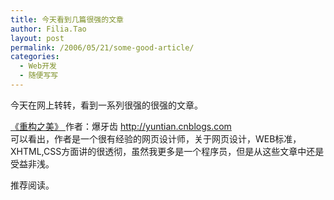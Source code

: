 ```yaml
---
title: 今天看到几篇很强的文章
author: Filia.Tao
layout: post
permalink: /2006/05/21/some-good-article/
categories:
  - Web开发
  - 随便写写
---
```

今天在网上转转，看到一系列很强的很强的文章。

[《重构之美》 ][1]作者：爆牙齿 http://yuntian.cnblogs.com  
可以看出，作者是一个很有经验的网页设计师，关于网页设计，WEB标准，XHTML,CSS方面讲的很透彻，虽然我更多是一个程序员，但是从这些文章中还是受益非浅。

推荐阅读。

 [1]: http://yuntian.cnblogs.com/archive/2006/03/25/358776.html
